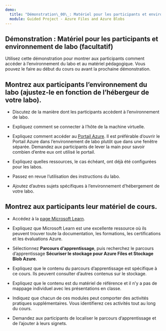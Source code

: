 ```yaml
---
demo:
  title: "Démonstration\_00\_: Matériel pour les participants et environnement de labo (ajuster)"
  module: Guided Project - Azure Files and Azure Blobs
---
```

## Démonstration : Matériel pour les participants et environnement de labo (facultatif)

Utilisez cette démonstration pour montrer aux participants comment accéder à l’environnement du labo et au matériel pédagogique. Vous pouvez le faire au début du cours ou avant la prochaine démonstration. 

## Montrez aux participants l’environnement du labo (ajustez-le en fonction de l’hébergeur de votre labo).

- Discutez de la manière dont les participants accèdent à l’environnement de labo. 

- Expliquez comment se connecter à l’hôte de la machine virtuelle.

- Expliquez comment accéder au [Portail Azure](https://portal.azure.com). Il est préférable d’ouvrir le Portail Azure dans l’environnement de labo plutôt que dans une fenêtre séparée. Demandez aux participants de lever la main pour savoir combien d’entre eux ont utilisé le portail. 

- Expliquez quelles ressources, le cas échéant, ont déjà été configurées pour les labos.

- Passez en revue l’utilisation des instructions du labo. 

- Ajoutez d’autres sujets spécifiques à l’environnement d’hébergement de votre labo. 

## Montrez aux participants leur matériel de cours.

- Accédez à la [page Microsoft Learn](https://learn.microsoft.com).

- Expliquez que Microsoft Learn est une excellente ressource où ils peuvent trouver toute la documentation, les formations, les certifications et les évaluations Azure. 

- Sélectionnez **Parcours d’apprentissage**, puis recherchez le parcours d’apprentissage **Sécuriser le stockage pour Azure Files et Stockage Blob Azure**.

- Expliquez que le contenu du parcours d’apprentissage est spécifique à ce cours. Ils peuvent consulter d’autres contenus sur le stockage.

- Expliquez que le contenu est du matériel de référence et il n’y a pas de mappage individuel avec les présentations en classe.

- Indiquez que chacun de ces modules peut comporter des activités pratiques supplémentaires. Vous identifierez ces activités tout au long du cours. 

- Demandez aux participants de localiser le parcours d’apprentissage et de l’ajouter à leurs signets.

 

